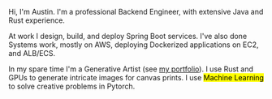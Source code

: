 Hi, I'm Austin.  I'm a professional Backend Engineer, with extensive Java and Rust experience.

At work I design, build, and deploy Spring Boot services.  I've also done Systems work, mostly on AWS, 
deploying Dockerized applications on EC2, and ALB/ECS.

In my spare time I'm a Generative Artist (see [my portfolio](https://austinjones.onfabrik.com/portfolio/texture-from-nothing)).  I use Rust and GPUs to generate intricate images for canvas prints.  I use <mark>Machine Learning</mark> to solve creative problems 
in Pytorch.
